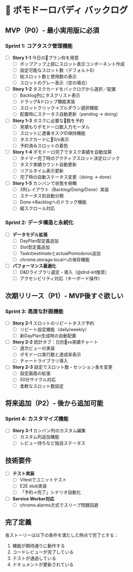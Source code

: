 # 🍅 ポモドーロバディ バックログ

## MVP（P0）- 最小実用版に必須

### Sprint 1: コアタスク管理機能

- [ ] **Story 1-1** 今日の🍅プラン枠を用意
  - [ ] ポップアップ上部にスロット表示コンポーネント作成
  - [ ] 設定可能なスロット数（デフォルト6）
  - [ ] 総スロット数と使用数の表示
  - [ ] スロットのグレー表示（空の場合）

- [ ] **Story 1-2** タスクカードをバックログから選択／配置
  - [ ] Backlog列にタスクリスト表示
  - [ ] ドラッグ&ドロップ機能実装
  - [ ] スロットクリック→プルダウン選択機能
  - [ ] 配置時にステータス自動更新（pending → doing）

- [ ] **Story 1-3** タスクに必要な🍅数を予約
  - [ ] 見積もりポモドーロ数入力モーダル
  - [ ] スロットに連番タスクID保持機能
  - [ ] タスクカードに🍅0/n表示
  - [ ] 予約済みスロットの着色

- [ ] **Story 1-4** ポモドーロ完了でタスク実績を自動加算
  - [ ] タイマー完了時のアクティブスロット決定ロジック
  - [ ] タスク実績カウント自動更新
  - [ ] リアルタイム表示更新
  - [ ] 完了時の自動ステータス変更（doing → done）

- [ ] **Story 1-5** カンバンで状態を俯瞰
  - [ ] 3列レイアウト（Backlog/Doing/Done）実装
  - [ ] ステータス別自動分類
  - [ ] Done→Backlogへのドラッグ機能
  - [ ] 縦スクロール対応

### Sprint 2: データ構造と永続化

- [ ] **データモデル拡張**
  - [ ] DayPlan型定義追加
  - [ ] Slot型定義追加
  - [ ] TaskのestimateとactualPomodoros追加
  - [ ] chrome.storage.localへの保存機能

- [ ] **パフォーマンス最適化**
  - [ ] D&Dライブラリ選定・導入（@dnd-kit推奨）
  - [ ] アクセシビリティ対応（キーボード操作）

## 次期リリース（P1）- MVP後すぐ欲しい

### Sprint 3: 高度な計画機能

- [ ] **Story 2-1** スロットのリピートタスク予約
  - [ ] リピート設定機能（daily/weekly）
  - [ ] 新DayPlan生成時の自動配置

- [ ] **Story 2-2** 統計タブ：日別🍅vs実績チャート
  - [ ] 週次ビューの実装
  - [ ] ポモドーロ実行数と達成率表示
  - [ ] チャートライブラリ導入

- [ ] **Story 2-3** 設定でスロット数・セッション長を変更
  - [ ] 設定画面の拡張
  - [ ] 50分サイクル対応
  - [ ] 柔軟なスロット数設定

## 将来追加（P2）- 後から追加可能

### Sprint 4: カスタマイズ機能

- [ ] **Story 3-1** カンバン列のカスタム編集
  - [ ] カスタム列追加機能
  - [ ] レビュー待ちなど独自ステータス

## 技術要件

- [ ] **テスト実装**
  - [ ] Vitestでユニットテスト
  - [ ] E2E stub実装
  - [ ] 「予約→完了」シナリオ自動化

- [ ] **Service Worker対応**
  - [ ] chrome.alarms方式でスリープ問題回避

## 完了定義

各ストーリーは以下の条件を満たした時点で完了とする：
1. 機能が期待通りに動作する
2. コードレビューが完了している
3. テストが通過している
4. ドキュメントが更新されている
